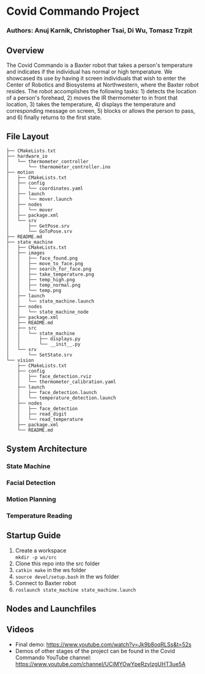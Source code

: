 # Covid Commando Project 
### Authors: Anuj Karnik, Christopher Tsai, Di Wu, Tomasz Trzpit 

## Overview 
The Covid Commando is a Baxter robot that takes a person's temperature and indicates if the individual has normal or high temperature. We showcased its use by having it screen individuals that wish to enter the Center of Robotics and Biosystems at Northwestern, where the Baxter robot resides. The robot accomplishes the following tasks: 1) detects the location of a person's forehead, 2) moves the IR thermometer to in front that location, 3) takes the temperature, 4) displays the temperature and corresponding message on screen, 5) blocks or allows the person to pass, and 6) finally returns to the first state. 

## File Layout
```Shell
├── CMakeLists.txt
├── hardware_io
│   └── thermometer_controller
│       └── thermometer_controller.ino
├── motion
│   ├── CMakeLists.txt
│   ├── config
│   │   └── coordinates.yaml
│   ├── launch
│   │   └── mover.launch
│   ├── nodes
│   │   └── mover
│   ├── package.xml
│   └── srv
│       ├── GetPose.srv
│       └── GoToPose.srv
├── README.md
├── state_machine
│   ├── CMakeLists.txt
│   ├── images
│   │   ├── face_found.png
│   │   ├── move_to_face.png
│   │   ├── search_for_face.png
│   │   ├── take_temperature.png
│   │   ├── temp_high.png
│   │   ├── temp_normal.png
│   │   └── temp.png
│   ├── launch
│   │   └── state_machine.launch
│   ├── nodes
│   │   └── state_machine_node
│   ├── package.xml
│   ├── README.md
│   ├── src
│   │   └── state_machine
│   │       ├── displays.py
│   │       └── __init__.py
│   └── srv
│       └── SetState.srv
└── vision
    ├── CMakeLists.txt
    ├── config
    │   ├── face_detection.rviz
    │   └── thermometer_calibration.yaml
    ├── launch
    │   ├── face_detection.launch
    │   └── temperature_detection.launch
    ├── nodes
    │   ├── face_detection
    │   ├── read_digit
    │   └── read_temperature
    ├── package.xml
    └── README.md 
```

## System Architecture 
### State Machine

### Facial Detection

### Motion Planning 

### Temperature Reading 


## Startup Guide 
1. Create a workspace <br>
   `mkdir -p ws/src`
2. Clone this repo into the src folder
3. `catkin make` in the ws folder
4. `source devel/setup.bash` in the ws folder
5. Connect to Baxter robot 
6. `roslaunch state_machine state_machine.launch` 

## Nodes and Launchfiles 





## Videos 
- Final demo: https://www.youtube.com/watch?v=Jk9b8oqRLSs&t=52s
- Demos of other stages of the project can be found in the Covid Commando YouTube channel: \
https://www.youtube.com/channel/UCiMYOwYpeRzvlzgUHT3ue5A

